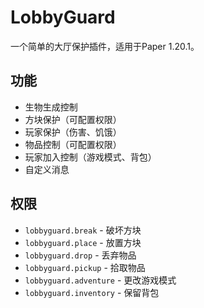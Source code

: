 # LobbyGuard

一个简单的大厅保护插件，适用于Paper 1.20.1。

## 功能

- 生物生成控制
- 方块保护（可配置权限）
- 玩家保护（伤害、饥饿）
- 物品控制（可配置权限）
- 玩家加入控制（游戏模式、背包）
- 自定义消息

## 权限

- `lobbyguard.break` - 破坏方块
- `lobbyguard.place` - 放置方块
- `lobbyguard.drop` - 丢弃物品
- `lobbyguard.pickup` - 拾取物品
- `lobbyguard.adventure` - 更改游戏模式
- `lobbyguard.inventory` - 保留背包